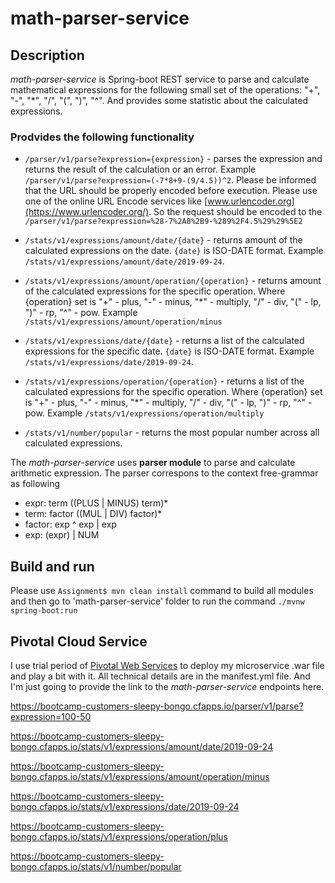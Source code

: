 # math-parser-service

## Description

*math-parser-service* is Spring-boot REST service to parse and calculate mathematical expressions for the following small set of the operations: "+", "-", "*", "/", "(", ")", "^". And provides some statistic about the calculated expressions.

### Prodvides the following functionality

- `/parser/v1/parse?expression={expression}` - parses the expression and returns the result of the calculation or an error. 
  Example `/parser/v1/parse?expression=(-7*8+9-(9/4.5))^2`. Please be informed that the URL should be properly encoded before execution. Please use one of the online URL Encode services like [www.urlencoder.org](https://www.urlencoder.org/). So the request should be encoded to the `/parser/v1/parse?expression=%28-7%2A8%2B9-%289%2F4.5%29%29%5E2`
  
- `/stats/v1/expressions/amount/date/{date}` - returns amount of the calculated expressions on the date. `{date}` is ISO-DATE format.
  Example `/stats/v1/expressions/amount/date/2019-09-24`.
  
- `/stats/v1/expressions/amount/operation/{operation}` - returns amount of the calculated expressions for the specific operation. Where {operation} set is "+" - plus, "-" - minus, "*" - multiply, "/" - div, "(" - lp, ")" - rp, "^" - pow. 
  Example `/stats/v1/expressions/amount/operation/minus`
  
- `/stats/v1/expressions/date/{date}` - returns a list of the calculated expressions for the specific date. `{date}` is ISO-DATE format. Example `/stats/v1/expressions/date/2019-09-24`.

- `/stats/v1/expressions/operation/{operation}` - returns a list of the calculated expressions for the specific operation. Where {operation} set is "+" - plus, "-" - minus, "*" - multiply, "/" - div, "(" - lp, ")" - rp, "^" - pow. 
  Example `/stats/v1/expressions/operation/multiply`

- `/stats/v1/number/popular` - returns the most popular number across all calculated expressions.

The *math-parser-service* uses __parser module__ to parse and calculate arithmetic expression. 
The parser correspons to the context free-grammar as following

- expr: term ((PLUS | MINUS) term)*
- term: factor ((MUL | DIV) factor)*
- factor: exp ^ exp | exp
- exp: (expr) | NUM

## Build and run

Please use `Assignment$ mvn clean install` command to build all modules and then go to 'math-parser-service' folder to run the command `./mvnw spring-boot:run` 

## Pivotal Cloud Service

I use trial period of [Pivotal Web Services](https://run.pivotal.io/) to deploy my microservice .war file and play a bit with it. All technical details are in the manifest.yml file. And I'm just going to provide the link to the *math-parser-service* endpoints here.

https://bootcamp-customers-sleepy-bongo.cfapps.io/parser/v1/parse?expression=100-50

https://bootcamp-customers-sleepy-bongo.cfapps.io/stats/v1/expressions/amount/date/2019-09-24

https://bootcamp-customers-sleepy-bongo.cfapps.io/stats/v1/expressions/amount/operation/minus

https://bootcamp-customers-sleepy-bongo.cfapps.io/stats/v1/expressions/date/2019-09-24

https://bootcamp-customers-sleepy-bongo.cfapps.io/stats/v1/expressions/operation/plus

https://bootcamp-customers-sleepy-bongo.cfapps.io/stats/v1/number/popular
